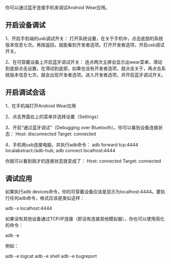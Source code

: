 你可以通过蓝牙连接手机来调试Android Wear应用。


## 开启设备调试 ##

1、开启手机端的usb调试开关：
打开系统设置，在关于手机中，点击底部的系统版本信息七次。再按返回，就能看到开发者选项。打开开发者选项，开启usb调试开关。

2、在可穿戴设备上开启蓝牙调试开关：
连点两次主屏会显示出wear菜单，滑动到底部点击设置，在滑动到底部，如果也没有开发者选项，就点击关于，再点击系统版本信息七次，就会出现开发者选项。进入开发者选项，并开启蓝牙调试开关。



## 开启调试会话 ##

1、在手机端打开Android Wear应用

2、点击界面右上的菜单并选择设置（Settings）

3、开启“通过蓝牙调试”（Debugging over Bluetooth）。你可以看到设备连接状态：
Host: disconnected
Target: connected


4、手机用usb连接电脑，并执行adb命令：
adb forward tcp:4444 localabstract:/adb-hub; adb connect localhost:4444

你就可以看到刚才的连接状态就变成了：
Host: connected
Target: connected



## 调试应用 ##

如果执行adb devices命令，你的可穿戴设备应该是显示为localhost:4444。要执行任何adb命令，格式应该是类似这样：

adb -s localhost:4444 <command> 

如果没有其他设备通过TCP/IP连接（即没有连接其他模拟器），你也可以使用简化的命令：

adb -e <command>

例如：

adb -e logcat
adb -e shell
adb -e bugreport